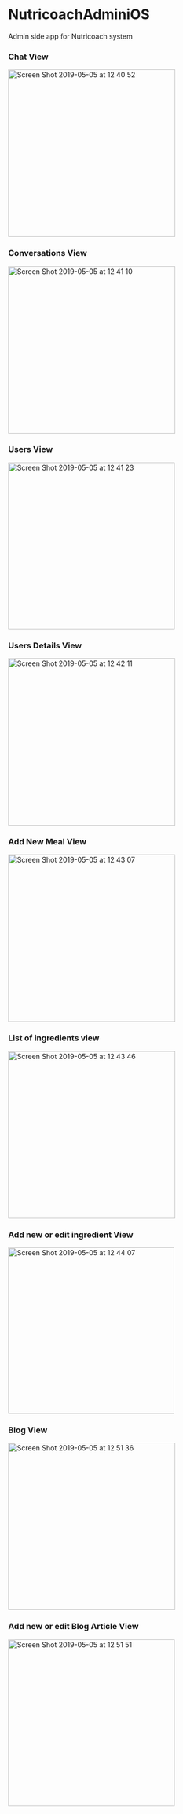 # NutricoachAdminiOS
Admin side app for Nutricoach system

### Chat View ###
<img width="340" alt="Screen Shot 2019-05-05 at 12 40 52" src="https://user-images.githubusercontent.com/15714930/57192827-2d91f200-6f35-11e9-9276-0ec0992de6e7.png">

### Conversations View ###
<img width="340" alt="Screen Shot 2019-05-05 at 12 41 10" src="https://user-images.githubusercontent.com/15714930/57192870-99745a80-6f35-11e9-8ff6-74f792384010.png">

### Users View ###
<img width="339" alt="Screen Shot 2019-05-05 at 12 41 23" src="https://user-images.githubusercontent.com/15714930/57192871-9da07800-6f35-11e9-9f8b-d5ce05bb6a39.png">

### Users Details View ###
<img width="340" alt="Screen Shot 2019-05-05 at 12 42 11" src="https://user-images.githubusercontent.com/15714930/57192875-a09b6880-6f35-11e9-8806-d94a0698c680.png">

### Add New Meal View ###
<img width="340" alt="Screen Shot 2019-05-05 at 12 43 07" src="https://user-images.githubusercontent.com/15714930/57192892-e1937d00-6f35-11e9-9f43-a38a885ad3f2.png">

### List of ingredients view ###
<img width="340" alt="Screen Shot 2019-05-05 at 12 43 46" src="https://user-images.githubusercontent.com/15714930/57192898-f1ab5c80-6f35-11e9-8b1f-17bc91e7240f.png">

### Add new or edit ingredient View ###
<img width="338" alt="Screen Shot 2019-05-05 at 12 44 07" src="https://user-images.githubusercontent.com/15714930/57192904-012aa580-6f36-11e9-9b56-9a6cbf55d377.png">

### Blog View ###
<img width="340" alt="Screen Shot 2019-05-05 at 12 51 36" src="https://user-images.githubusercontent.com/15714930/57192913-0f78c180-6f36-11e9-8b4b-163c593cb49f.png">

### Add new or edit Blog Article View ###
<img width="339" alt="Screen Shot 2019-05-05 at 12 51 51" src="https://user-images.githubusercontent.com/15714930/57192918-20293780-6f36-11e9-80a2-e6505a0190c2.png">
